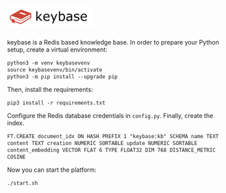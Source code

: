 # <img src="src/static/images/keybase.png" height="50px">

keybase is a Redis based knowledge base. In order to prepare your Python setup, create a virtual environment:

```
python3 -m venv keybasevenv
source keybasevenv/bin/activate
python3 -m pip install --upgrade pip
```
Then, install the requirements:

```
pip3 install -r requirements.txt
```

Configure the Redis database credentials in `config.py`. Finally, create the index.

```
FT.CREATE document_idx ON HASH PREFIX 1 "keybase:kb" SCHEMA name TEXT content TEXT creation NUMERIC SORTABLE update NUMERIC SORTABLE content_embedding VECTOR FLAT 6 TYPE FLOAT32 DIM 768 DISTANCE_METRIC COSINE
```

Now you can start the platform:

```
./start.sh
```

